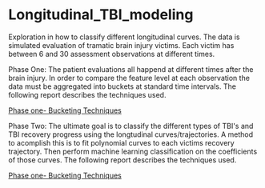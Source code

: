 # Longitudinal_TBI_modeling
Exploration in how to classify different longitudinal curves. The data is simulated evaluation of tramatic brain injury victims. Each victim has between 6 and 30 assessment observations at different times.

Phase One: 
The patient evaluations all happend at different times after the brain injury. In order to compare the feature level at each observation the data must be aggregated into buckets at standard time intervals. The following report describes the techniques used.

<a href="reports/Research_progress_on_simulated_data_(2-5-17).pdf">Phase one- Bucketing Techniques</a>


Phase Two:
The ultimate goal is to classify the different types of TBI's and TBI recovery progress using the longtudinal curves/trajectories. A method to acomplish this is to fit polynomial curves to each victims recovery trajectory. Then perform machine learning classification on the coefficients of those curves. The following report describes the techniques used.

<a href="reports/Research_progress_(2-12-17).pdf">Phase one- Bucketing Techniques</a>

